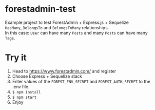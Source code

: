 # forestadmin-test
Example project to test ForestAdmin + Express.js + Sequelize  
`HasMany`, `BelongsTo` and `BelongsToMany` relationships.  
In this case: `User` can have many `Posts` and many `Posts` can have many `Tags`.  
# Try it
1. Head to https://www.forestadmin.com/ and register
2. Choose Express + Sequelize stack
3. Enter values of the `FOREST_ENV_SECRET` and `FOREST_AUTH_SECRET` to the .env file.
4. `$ npm install`
5. `$ npm start` 
6. Enjoy
